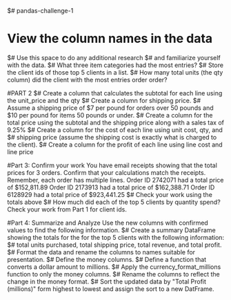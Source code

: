 $# pandas-challenge-1
# View the column names in the data
$# Use this space to do any additional research
$# and familiarize yourself with the data.
$# What three item categories had the most entries?
$# Store the client ids of those top 5 clients in a list.
$# How many total units (the qty column) did the client with the most entries order order?

#PART 2
$# Create a column that calculates the subtotal for each line using the unit_price and the qty
$# Create a column for shipping price.
$# Assume a shipping price of $7 per pound for orders over 50 pounds and $10 per pound for items 50 pounds or under.
$# Create a column for the total price using the subtotal and the shipping price along with a sales tax of 9.25%
$# Create a column for the cost of each line using unit cost, qty, and
$# shipping price (assume the shipping cost is exactly what is charged to the client).
$# Create a column for the profit of each line using line cost and line price

#Part 3: Confirm your work
You have email receipts showing that the total prices for 3 orders. Confirm that your calculations match the receipts. Remember, each order has multiple lines.
Order ID 2742071 had a total price of $152,811.89
Order ID 2173913 had a total price of $162,388.71
Order ID 6128929 had a total price of $923,441.25
$# Check your work using the totals above
$# How much did each of the top 5 clients by quantity spend? Check your work from Part 1 for client ids.

#Part 4: Summarize and Analyze
Use the new columns with confirmed values to find the following information.
$# Create a summary DataFrame showing the totals for the for the top 5 clients with the following information:
$# total units purchased, total shipping price, total revenue, and total profit. 
$# Format the data and rename the columns to names suitable for presentation.
$# Define the money columns. 
$# Define a function that converts a dollar amount to millions.
$# Apply the currency_format_millions function to only the money columns. 
$# Rename the columns to reflect the change in the money format.
$# Sort the updated data by "Total Profit (millions)" form highest to lowest and assign the sort to a new DatFrame.